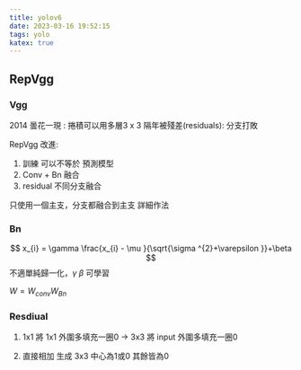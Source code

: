 ```yaml
---
title: yolov6
date: 2023-03-16 19:52:15
tags: yolo
katex: true
---
```

## RepVgg
### Vgg
2014 曇花一現 : 捲積可以用多層3 x 3
隔年被殘差(residuals): 分支打敗

RepVgg 改進:
1. 訓練 可以不等於 預測模型
2. Conv + Bn 融合
3. residual 不同分支融合
   
只使用一個主支，分支都融合到主支
詳細作法

### Bn
$$
x_{i} = \gamma \frac{x_{i} - \mu }{\sqrt{\sigma ^{2}+\varepsilon }}+\beta 
$$
不適單純歸一化，$\gamma$ $\beta$ 可學習

$W =W_{conv}W_{Bn}$

### Resdiual
1. 1x1
  將 1x1 外圍多填充一圈0 $\rightarrow$ 3x3
  將 input 外圍多填充一圈0

2. 直接相加
  生成 3x3 中心為1或0 其餘皆為0